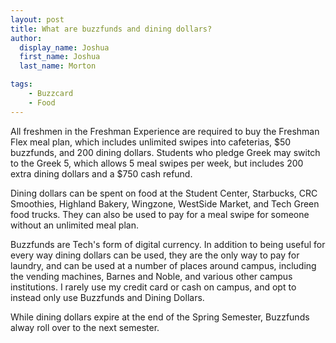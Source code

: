 ```yaml
---
layout: post
title: What are buzzfunds and dining dollars?
author:
  display_name: Joshua
  first_name: Joshua
  last_name: Morton

tags:
    - Buzzcard
    - Food
---
```


All freshmen in the Freshman Experience are required to buy the Freshman Flex meal plan, which includes unlimited swipes into cafeterias, $50 buzzfunds, and 200 dining dollars. Students who pledge Greek may switch to the Greek 5, which allows 5 meal swipes per week, but includes 200 extra dining dollars and a $750 cash refund.

Dining dollars can be spent on food at the Student Center, Starbucks, CRC Smoothies, Highland Bakery, Wingzone, WestSide Market, and Tech Green food trucks. They can also be used to pay for a meal swipe for someone without an unlimited meal plan.

Buzzfunds are Tech's form of digital currency. In addition to being useful for
every way dining dollars can be used, they are the only way to pay for
laundry, and can be used at a number of places around campus, including the
vending machines, Barnes and Noble, and various other campus institutions. 
I rarely use my credit card or cash on campus, and
opt to instead only use Buzzfunds and Dining Dollars.

While dining dollars expire at the end of the Spring Semester, Buzzfunds alway roll over to the next semester.
